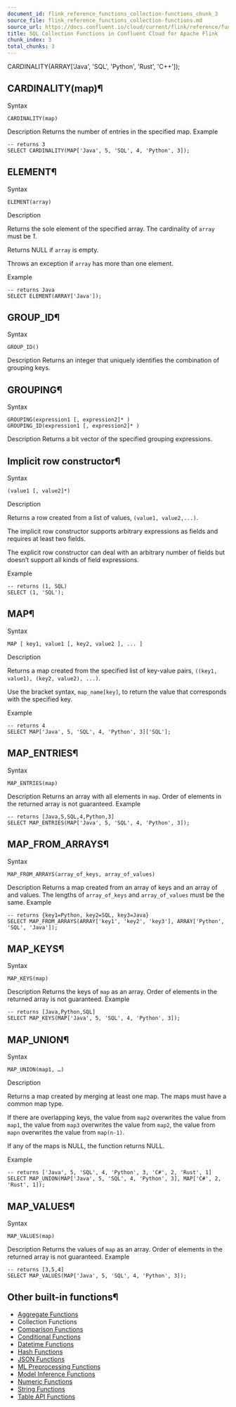 ```yaml
---
document_id: flink_reference_functions_collection-functions_chunk_3
source_file: flink_reference_functions_collection-functions.md
source_url: https://docs.confluent.io/cloud/current/flink/reference/functions/collection-functions.html
title: SQL Collection Functions in Confluent Cloud for Apache Flink
chunk_index: 3
total_chunks: 3
---
```


CARDINALITY(ARRAY['Java', 'SQL', 'Python', 'Rust', 'C++']);

## CARDINALITY(map)¶

Syntax

    CARDINALITY(map)

Description
    Returns the number of entries in the specified map.
Example

    -- returns 3
    SELECT CARDINALITY(MAP['Java', 5, 'SQL', 4, 'Python', 3]);

## ELEMENT¶

Syntax

    ELEMENT(array)

Description

Returns the sole element of the specified array. The cardinality of `array` must be _1_.

Returns NULL if `array` is empty.

Throws an exception if `array` has more than one element.

Example

    -- returns Java
    SELECT ELEMENT(ARRAY['Java']);

## GROUP_ID¶

Syntax

    GROUP_ID()

Description
    Returns an integer that uniquely identifies the combination of grouping keys.

## GROUPING¶

Syntax

    GROUPING(expression1 [, expression2]* )
    GROUPING_ID(expression1 [, expression2]* )

Description
    Returns a bit vector of the specified grouping expressions.

## Implicit row constructor¶

Syntax

    (value1 [, value2]*)

Description

Returns a row created from a list of values, `(value1, value2,...)`.

The implicit row constructor supports arbitrary expressions as fields and requires at least two fields.

The explicit row constructor can deal with an arbitrary number of fields but doesn’t support all kinds of field expressions.

Example

    -- returns (1, SQL)
    SELECT (1, 'SQL');

## MAP¶

Syntax

    MAP [ key1, value1 [, key2, value2 ], ... ]

Description

Returns a map created from the specified list of key-value pairs, `((key1, value1), (key2, value2), ...)`.

Use the bracket syntax, `map_name[key]`, to return the value that corresponds with the specified key.

Example

    -- returns 4
    SELECT MAP['Java', 5, 'SQL', 4, 'Python', 3]['SQL'];

## MAP_ENTRIES¶

Syntax

    MAP_ENTRIES(map)

Description
    Returns an array with all elements in `map`. Order of elements in the returned array is not guaranteed.
Example

    -- returns [Java,5,SQL,4,Python,3]
    SELECT MAP_ENTRIES(MAP['Java', 5, 'SQL', 4, 'Python', 3]);

## MAP_FROM_ARRAYS¶

Syntax

    MAP_FROM_ARRAYS(array_of_keys, array_of_values)

Description
    Returns a map created from an array of keys and an array of and values. The lengths of `array_of_keys` and `array_of_values` must be the same.
Example

    -- returns {key1=Python, key2=SQL, key3=Java}
    SELECT MAP_FROM_ARRAYS(ARRAY['key1', 'key2', 'key3'], ARRAY['Python', 'SQL', 'Java']);

## MAP_KEYS¶

Syntax

    MAP_KEYS(map)

Description
    Returns the keys of `map` as an array. Order of elements in the returned array is not guaranteed.
Example

    -- returns [Java,Python,SQL]
    SELECT MAP_KEYS(MAP['Java', 5, 'SQL', 4, 'Python', 3]);

## MAP_UNION¶

Syntax

    MAP_UNION(map1, …)

Description

Returns a map created by merging at least one map. The maps must have a common map type.

If there are overlapping keys, the value from `map2` overwrites the value from `map1`, the value from `map3` overwrites the value from `map2`, the value from `mapn` overwrites the value from `map(n-1)`.

If any of the maps is NULL, the function returns NULL.

Example

    -- returns ['Java', 5, 'SQL', 4, 'Python', 3, 'C#', 2, 'Rust', 1]
    SELECT MAP_UNION(MAP['Java', 5, 'SQL', 4, 'Python', 3], MAP['C#', 2, 'Rust', 1]);

## MAP_VALUES¶

Syntax

    MAP_VALUES(map)

Description
    Returns the values of `map` as an array. Order of elements in the returned array is not guaranteed.
Example

    -- returns [3,5,4]
    SELECT MAP_VALUES(MAP['Java', 5, 'SQL', 4, 'Python', 3]);

## Other built-in functions¶

  * [Aggregate Functions](aggregate-functions.html#flink-sql-aggregate-functions)
  * Collection Functions
  * [Comparison Functions](comparison-functions.html#flink-sql-comparison-functions)
  * [Conditional Functions](conditional-functions.html#flink-sql-conditional-functions)
  * [Datetime Functions](datetime-functions.html#flink-sql-datetime-functions)
  * [Hash Functions](hash-functions.html#flink-sql-hash-functions)
  * [JSON Functions](json-functions.html#flink-sql-json-functions)
  * [ML Preprocessing Functions](ml-preprocessing-functions.html#flink-sql-ml-preprocessing-functions)
  * [Model Inference Functions](model-inference-functions.html#flink-sql-model-inference-functions)
  * [Numeric Functions](numeric-functions.html#flink-sql-numeric-functions)
  * [String Functions](string-functions.html#flink-sql-string-functions)
  * [Table API Functions](table-api-functions.html#flink-table-api-functions)
